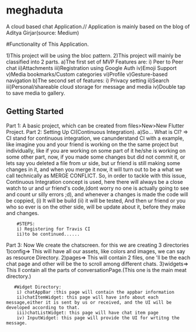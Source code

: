 # meghaduta

A cloud based chat Application.// Application is mainly based on the blog of Aditya Girjar(source: Medium)

#Functionality of This Application.

1)This project will be using the bloc pattern.
2)This project will mainly be classified into 2 parts.
 a)The first set of MVP Features are:
   i) Peer to Peer chat
   ii)Attachments
   iii)Registration using Google Auth
   iv)Emoji Support
   v)Media bookmarks/Custom categories
   vi)Profile
   v)Gesture-based navigation
 b)The second set of features:
   i) Privacy setting
   ii)Search
   iii)Personal/shareable cloud storage for message and media
   iv)Double tap to save media to gallery.

## Getting Started

Part 1: A basic project, which can be created from files>New>New Flutter Project.
Part 2: Setting Up CI(Continuous Integration).
     a)So... What is CI?
     => CI stand for continuous integration, we canunderstand CI with a example, like imagine you and your friend is working on the
        the same project but individually, like if you are working on some part of it he/she is working on some other part, now,
        if you made some changes but did not commit it, or lets say you deleted a file from ur side, but ur friend is still making
        some changes in it, and when you merge it now, it will turn out to be a what we call technically as MERGE CONFLICT. So, in
        order to tackle with this issue,  Continuous Integration concept is used, here there will always be a close watch to ur and ur friend's
        code,(dont worry no one is actually going to see and count ur silly errors ;d), and whenever a changes is made the code will be
        coppied, (i) It will be build (ii) it will be tested, And then ur friend or you who so ever is on the other side, will be update
        about it, before they make and changes.

        #STEPS:
        i) Registering for Travis CI
        ii)to be continued......
Part 3: Now We create the chatscreen.
       for this we are creating 3 directories
       1)config=> This will have all our assets, like colors and images, we can say as resource Directory.
       2)pages=> This will contain 2 files, one 'll be the each chat page and other will be the to scroll among different chats.
       3)widgets=> This ll contain all the parts of conversationPage.(This one is the main meat directory.)
       
       #Widget Directory:
        i) chatAppBar :this page will contain the appbar information
        ii)chatItemWidget: this page will have info about each message,either it is sent by us or received, and the UI will be developed according to that.
        iii)chatListWidget: this page will have chat item page
        iv) InputWidget: this page will provide the UI for wrtitng the message.
       
           